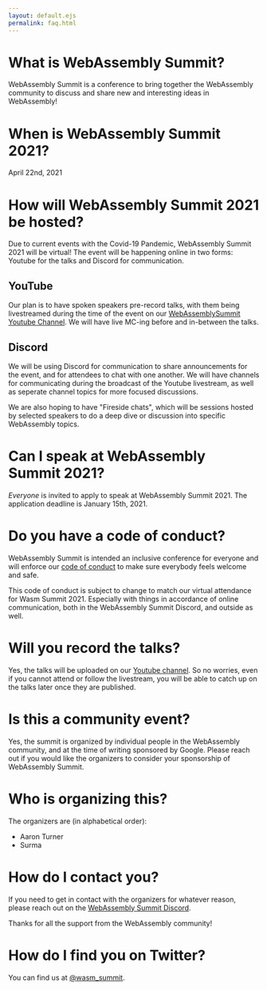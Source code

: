 ```yaml
---
layout: default.ejs
permalink: faq.html
---
```


<style>
main {
  max-width: 900px;
  margin-left: auto;
  margin-right: auto;
}

main a {
color: var(--off-white);
}

main a:visited {
  color: var(--purple);
}
</style>

# What is WebAssembly Summit?

WebAssembly Summit is a conference to bring together the WebAssembly community to discuss and share new and interesting ideas in WebAssembly!

# When is WebAssembly Summit 2021?

April 22nd, 2021

# How will WebAssembly Summit 2021 be hosted?

Due to current events with the Covid-19 Pandemic, WebAssembly Summit 2021 will be virtual! The event will be happening online in two forms: Youtube for the talks and Discord for communication.

## YouTube

Our plan is to have spoken speakers pre-record talks, with them being livestreamed during the time of the event on our [WebAssemblySummit Youtube Channel](https://www.youtube.com/channel/UCh9PqDCdacsTpyRaIryhA8g). We will have live MC-ing before and in-between the talks.

## Discord

We will be using Discord for communication to share announcements for the event, and for attendees to chat with one another. We will have channels for communicating during the broadcast of the Youtube livestream, as well as seperate channel topics for more focused discussions.

We are also hoping to have "Fireside chats", which will be sessions hosted by selected speakers to do a deep dive or discussion into specific WebAssembly topics.

# Can I speak at WebAssembly Summit 2021?

_Everyone_ is invited to apply to speak at WebAssembly Summit 2021. The application deadline is January 15th, 2021.

# Do you have a code of conduct?

WebAssembly Summit is intended an inclusive conference for everyone and will enforce our [code of conduct](/coc) to make sure everybody feels welcome and safe.

This code of conduct is subject to change to match our virtual attendance for Wasm Summit 2021. Especially with things in accordance of online communication, both in the WebAssembly Summit Discord, and outside as well.

# Will you record the talks?

Yes, the talks will be uploaded on our [Youtube channel](https://www.youtube.com/channel/UCh9PqDCdacsTpyRaIryhA8g). So no worries, even if you cannot attend or follow the livestream, you will be able to catch up on the talks later once they are published.

# Is this a community event?

Yes, the summit is organized by individual people in the WebAssembly community, and at the time of writing sponsored by Google. Please reach out if you would like the organizers to consider your sponsorship of WebAssembly Summit.

# Who is organizing this?

The organizers are (in alphabetical order):

- Aaron Turner
- Surma

# How do I contact you?

If you need to get in contact with the organizers for whatever reason, please reach out on the [WebAssembly Summit Discord](https://discord.gg/mQTpt9nS).

Thanks for all the support from the WebAssembly community!

# How do I find you on Twitter?

You can find us at [@wasm_summit](https://twitter.com/wasm_summit).
